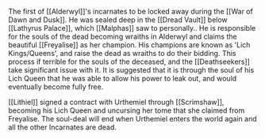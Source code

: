 The first of [[Alderwyl]]'s incarnates to be locked away during the [[War of Dawn and Dusk]]. He was sealed deep in the [[Dread Vault]] below [[Lathyrus Palace]], which [[Malphas]] saw to personally.. He is responsible for the souls of the dead becoming wraiths in Alderwyl and claims the beautiful [[Freyalise]] as her champion. His champions are known as 'Lich Kings/Queens', and raise the dead as wraiths to do their bidding. This process if terrible for the souls of the deceased, and the [[Deathseekers]] take significant issue with it. It is suggested that it is through the soul of his Lich Queen that he was able to allow his power to leak out, and would eventually become fully free.

[[Lithiel]] signed a contract with Urthemiel through [[Scrimshaw]], becoming his Lich Queen and uncursing her tome that she claimed from Freyalise. The soul-deal will end when Urthemiel enters the world again and all the other Incarnates are dead.